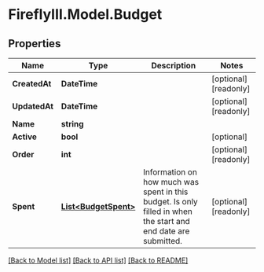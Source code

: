 # FireflyIII.Model.Budget
## Properties

Name | Type | Description | Notes
------------ | ------------- | ------------- | -------------
**CreatedAt** | **DateTime** |  | [optional] [readonly] 
**UpdatedAt** | **DateTime** |  | [optional] [readonly] 
**Name** | **string** |  | 
**Active** | **bool** |  | [optional] 
**Order** | **int** |  | [optional] [readonly] 
**Spent** | [**List&lt;BudgetSpent&gt;**](BudgetSpent.md) | Information on how much was spent in this budget. Is only filled in when the start and end date are submitted. | [optional] [readonly] 

[[Back to Model list]](../README.md#documentation-for-models) [[Back to API list]](../README.md#documentation-for-api-endpoints) [[Back to README]](../README.md)

